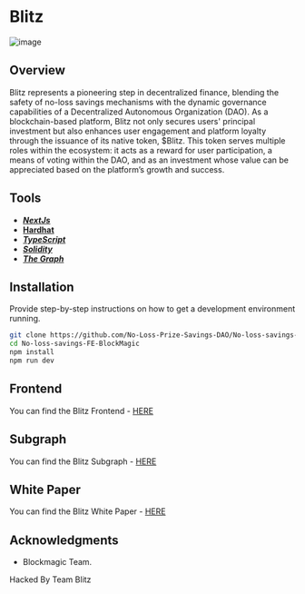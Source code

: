 # Blitz

![image](https://github.com/No-Loss-Prize-Savings-DAO/SmartContracts-Lisk/assets/72028836/499189c6-8fcd-445c-bf82-dd21acecd72e)


## Overview
Blitz represents a pioneering step in decentralized finance, blending the
safety of no-loss savings mechanisms with the dynamic governance
capabilities of a Decentralized Autonomous Organization (DAO). As a
blockchain-based platform, Blitz not only secures users' principal investment
but also enhances user engagement and platform loyalty through the
issuance of its native token, $Blitz. This token serves multiple roles within
the ecosystem: it acts as a reward for user participation, a means of voting
within the DAO, and as an investment whose value can be appreciated based
on the platform’s growth and success.


## Tools

- [**_NextJs_**](https://nextjs.org/)
- [**Hardhat**](https://hardhat.org/)
- [**_TypeScript_**](https://www.typescriptlang.org/)
- [**_Solidity_**](https://soliditylang.org/)
- [**_The Graph_**](https://thegraph.com/studio/)

## Installation

Provide step-by-step instructions on how to get a development environment running.

```bash
git clone https://github.com/No-Loss-Prize-Savings-DAO/No-loss-savings-FE-BlockMagic.git
cd No-loss-savings-FE-BlockMagic
npm install
npm run dev
```
## Frontend

You can find the Blitz Frontend - [HERE](https://github.com/No-Loss-Prize-Savings-DAO/No-loss-savings-FE-lisk)

## Subgraph

You can find the Blitz Subgraph - [HERE](https://github.com/No-Loss-Prize-Savings-DAO/No-Loss-Savings-Subgraph)

## White Paper

You can find the Blitz White Paper - [HERE](https://drive.google.com/file/d/1m7Kjn1KrtOwJHSqhZXfh-elOSPnHHq3E/view?usp=drive_link)

## Acknowledgments

- Blockmagic Team.

Hacked By Team Blitz
